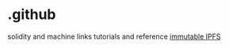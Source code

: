 # .github
solidity and machine links tutorials and reference
<a href="https://youtu.be/hSzhd5mDYHc">immutable IPFS</a>
